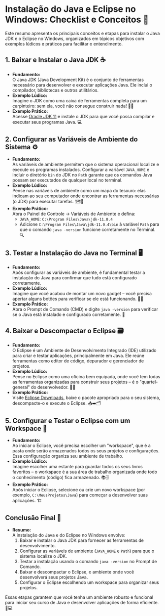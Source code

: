 # Instalação do Java e Eclipse no Windows: Checklist e Conceitos 🚀

Este resumo apresenta os principais conceitos e etapas para instalar o Java JDK e o Eclipse no Windows, organizados em tópicos objetivos com exemplos lúdicos e práticos para facilitar o entendimento.



## 1. Baixar e Instalar o Java JDK ☕
- **Fundamento:**  
  O Java JDK (Java Development Kit) é o conjunto de ferramentas necessário para desenvolver e executar aplicações Java. Ele inclui o compilador, bibliotecas e outros utilitários.
- **Exemplo Lúdico:**  
  Imagine o JDK como uma caixa de ferramentas completa para um carpinteiro: sem ela, você não consegue construir nada! 🔨🧰
- **Exemplo Prático:**  
  Acesse [Oracle JDK 11](https://www.oracle.com/java/technologies/javase-jdk11-downloads.html) e instale o JDK para que você possa compilar e executar seus programas Java. 💻



## 2. Configurar as Variáveis de Ambiente do Sistema ⚙️
- **Fundamento:**  
  As variáveis de ambiente permitem que o sistema operacional localize e execute os programas instalados. Configurar a variável `JAVA_HOME` e incluir o diretório `bin` do JDK no `Path` garante que os comandos Java possam ser executados de qualquer local no terminal.
- **Exemplo Lúdico:**  
  Pense nas variáveis de ambiente como um mapa do tesouro: elas indicam ao seu computador onde encontrar as ferramentas necessárias (o JDK) para executar tarefas. 🗺️💎
- **Exemplo Prático:**  
  Abra o Painel de Controle -> Variáveis de Ambiente e defina:
  - `JAVA_HOME`: `C:\Program Files\Java\jdk-11.0.4`
  - Adicione `C:\Program Files\Java\jdk-11.0.4\bin` à variável `Path` para que o comando `java -version` funcione corretamente no Terminal. 🔍



## 3. Testar a Instalação do Java no Terminal 🖥️
- **Fundamento:**  
  Após configurar as variáveis de ambiente, é fundamental testar a instalação do Java para confirmar que tudo está configurado corretamente.
- **Exemplo Lúdico:**  
  Imagine que você acabou de montar um novo gadget – você precisa apertar alguns botões para verificar se ele está funcionando. 🔘✅
- **Exemplo Prático:**  
  Abra o Prompt de Comando (CMD) e digite `java -version` para verificar se o Java está instalado e configurado corretamente. 📲



## 4. Baixar e Descompactar o Eclipse 🗃️
- **Fundamento:**  
  O Eclipse é um Ambiente de Desenvolvimento Integrado (IDE) utilizado para criar e testar aplicações, principalmente em Java. Ele reúne ferramentas como editor de código, depurador e gerenciador de projetos.
- **Exemplo Lúdico:**  
  Pense no Eclipse como uma oficina bem equipada, onde você tem todas as ferramentas organizadas para construir seus projetos – é o "quartel-general" do desenvolvedor. 🏢🔧
- **Exemplo Prático:**  
  Visite [Eclipse Downloads](https://www.eclipse.org/downloads/packages/), baixe o pacote apropriado para o seu sistema, descompacte-o e execute o Eclipse. 📥➡️🗂️



## 5. Configurar e Testar o Eclipse com um Workspace 📂
- **Fundamento:**  
  Ao iniciar o Eclipse, você precisa escolher um "workspace", que é a pasta onde serão armazenados todos os seus projetos e configurações. Essa configuração organiza seu ambiente de trabalho.
- **Exemplo Lúdico:**  
  Imagine escolher uma estante para guardar todos os seus livros favoritos – o workspace é a sua área de trabalho organizada onde todo o conhecimento (código) fica armazenado. 📚🗄️
- **Exemplo Prático:**  
  Após iniciar o Eclipse, selecione ou crie um novo workspace (por exemplo, `C:\MeusProjetos\Java`) para começar a desenvolver suas aplicações. 🏗️



## Conclusão Final 🎯
- **Resumo:**  
  A instalação do Java e do Eclipse no Windows envolve:  
  1. Baixar e instalar o Java JDK para fornecer as ferramentas de desenvolvimento.  
  2. Configurar as variáveis de ambiente (`JAVA_HOME` e `Path`) para que o sistema localize o JDK.  
  3. Testar a instalação usando o comando `java -version` no Prompt de Comando.  
  4. Baixar e descompactar o Eclipse, o ambiente onde você desenvolverá seus projetos Java.  
  5. Configurar o Eclipse escolhendo um workspace para organizar seus projetos.

Essas etapas garantem que você tenha um ambiente robusto e funcional para iniciar seu curso de Java e desenvolver aplicações de forma eficiente. 🚀💻